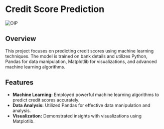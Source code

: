 # Credit Score Prediction
![OIP](https://github.com/Mr-Vicky-01/hand-sign-detection/assets/143078285/17c5beff-e1ab-488e-8354-ddd63170e1f2)

## Overview

This project focuses on predicting credit scores using machine learning techniques. The model is trained on bank details and utilizes Python, Pandas for data manipulation, Matplotlib for visualizations, and advanced machine learning algorithms.

## Features

- **Machine Learning:** Employed powerful machine learning algorithms to predict credit scores accurately.
- **Data Analysis:** Utilized Pandas for effective data manipulation and analysis.
- **Visualization:** Demonstrated insights with visualizations using Matplotlib.
